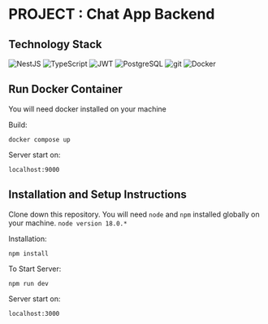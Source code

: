 # PROJECT : Chat App Backend

## Technology Stack

![NestJS](https://img.shields.io/static/v1?style=for-the-badge&message=NestJS&color=E0234E&logo=NestJS&logoColor=FFFFFF&label=)
![TypeScript](https://img.shields.io/static/v1?style=for-the-badge&message=TypeScript&color=3178C6&logo=TypeScript&logoColor=FFFFFF&label=)
![JWT](https://img.shields.io/static/v1?style=for-the-badge&message=JWT&color=000000&logo=JSON+Web+Tokens&logoColor=FFFFFF&label=)
![PostgreSQL](https://img.shields.io/static/v1?style=for-the-badge&message=PostgreSQL&color=4169E1&logo=PostgreSQL&logoColor=FFFFFF&label=)
![git](https://img.shields.io/badge/git-%23F05033.svg?style=for-the-badge&logo=git&logoColor=white)
![Docker](https://img.shields.io/static/v1?style=for-the-badge&message=Docker&color=2496ED&logo=Docker&logoColor=FFFFFF&label=)

## Run Docker Container

You will need docker installed on your machine

Build:

`docker compose up`

Server start on:

`localhost:9000`

## Installation and Setup Instructions

Clone down this repository. You will need `node` and `npm` installed globally on your machine. `node version 18.0.*`

Installation:

`npm install`

To Start Server:

`npm run dev`

Server start on:

`localhost:3000`
